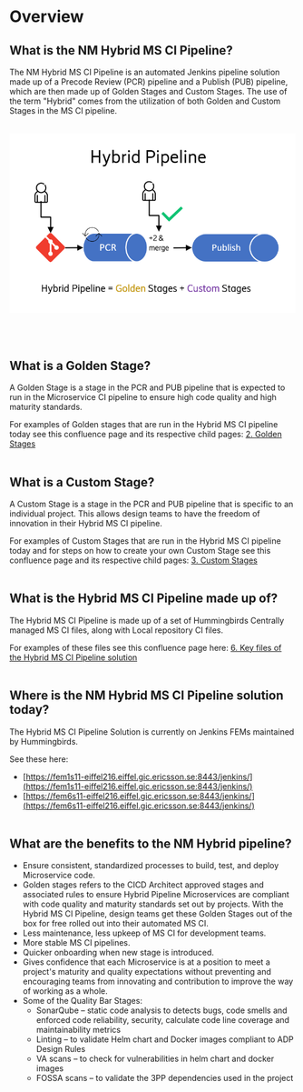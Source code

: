 # Overview

## What is the NM Hybrid MS CI Pipeline?

The NM Hybrid MS CI Pipeline is an automated Jenkins pipeline solution made up of a Precode Review (PCR) pipeline and a Publish (PUB) pipeline, which are then made up of Golden Stages and Custom Stages. The use of the term "Hybrid" comes from the utilization of both Golden and Custom Stages in the MS CI pipeline.
<br><br>

![Image](images/overview.png)

<br><br>

## What is a Golden Stage?

A Golden Stage is a stage in the PCR and PUB pipeline that is expected to run in the Microservice CI pipeline to ensure high code quality and high maturity standards.

For examples of Golden stages that are run in the Hybrid MS CI pipeline today see this confluence page and its respective child pages: [2. Golden Stages](https://eteamspace.internal.ericsson.com/display/DGBase/2.+Golden+Stages)
<br><br>

## What is a Custom Stage?

A Custom Stage is a stage in the PCR and PUB pipeline that is specific to an individual project. This allows design teams to have the freedom of innovation in their Hybrid MS CI pipeline.

For examples of Custom Stages that are run in the Hybrid MS CI pipeline today and for steps on how to create your own Custom Stage see this confluence page and its respective child pages: [3. Custom Stages](https://eteamspace.internal.ericsson.com/display/DGBase/3.+Custom+Stages)
<br><br>

## What is the Hybrid MS CI Pipeline made up of?

The Hybrid MS CI Pipeline is made up of a set of Hummingbirds Centrally managed MS CI files, along with Local repository CI files.

For examples of these files see this confluence page here: [6. Key files of the Hybrid MS CI Pipeline solution](https://eteamspace.internal.ericsson.com/display/DGBase/6.+Key+files+of+the+Hybrid+MS+CI+Pipeline+solution)
<br><br>

## Where is the NM Hybrid MS CI Pipeline solution today?

The Hybrid MS CI Pipeline Solution is currently on Jenkins FEMs maintained by Hummingbirds.

See these here:

- [https://fem1s11-eiffel216.eiffel.gic.ericsson.se:8443/jenkins/](https://fem1s11-eiffel216.eiffel.gic.ericsson.se:8443/jenkins/)
- [https://fem6s11-eiffel216.eiffel.gic.ericsson.se:8443/jenkins/](https://fem6s11-eiffel216.eiffel.gic.ericsson.se:8443/jenkins/)
  <br><br>

## What are the benefits to the NM Hybrid pipeline?

- Ensure consistent, standardized processes to build, test, and deploy Microservice code.
- Golden stages refers to the CICD Architect approved stages and associated rules to ensure Hybrid Pipeline Microservices are compliant with code quality and maturity standards set out by projects. With the Hybrid MS CI Pipeline, design teams get these Golden Stages out of the box for free rolled out into their automated MS CI.
- Less maintenance, less upkeep of MS CI for development teams.
- More stable MS CI pipelines.
- Quicker onboarding when new stage is introduced.
- Gives confidence that each Microservice is at a position to meet a project's maturity and quality expectations without preventing and encouraging teams from innovating and contribution to improve the way of working as a whole.
- Some of the Quality Bar Stages:
  - SonarQube – static code analysis to detects bugs, code smells and enforced code reliability, security, calculate code line coverage and maintainability metrics
  - Linting – to validate Helm chart and Docker images compliant to ADP Design Rules
  - VA scans – to check for vulnerabilities in helm chart and docker images
  - FOSSA scans – to validate the 3PP dependencies used in the project<br><br>
